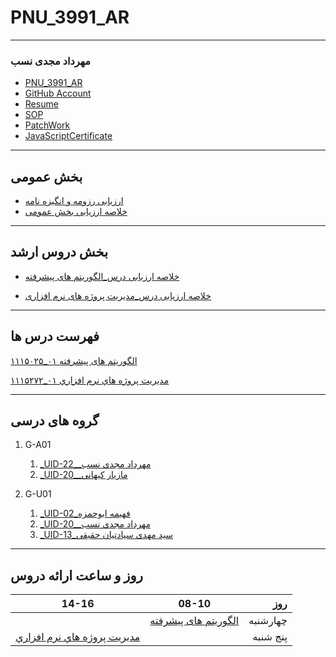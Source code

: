 # PNU_3991_AR
--------------
### مهرداد مجدی نسب
- [PNU_3991_AR](https://github.com/MehrdadMajdinasab/PNU_3991_AR)
- [GitHub Account](https://github.com/mehrdadmajdinasab)
- [Resume](https://mehrdadmajdinasab.github.io)
- [SOP](https://mehrdadmajdinasab.github.io/SOP)
- [PatchWork](https://github.com/MehrdadMajdinasab/PNU_3991_AR/tree/main/SoftwareProjectManagement/PatchWork)
- [JavaScriptCertificate](https://github.com/MehrdadMajdinasab/PNU_3991_AR/tree/main/SoftwareProjectManagement/JS%20Certificate)
---
##  بخش عمومی
- [ارزیابی رزومه و انگیزه نامه](https://github.com/saharzeinivand/PNU_3991_AR/blob/main/_General/SZ_CV_CheckList_AR_3991.pdf)
- [خلاصه ارزیابی بخش عمومی](https://github.com/saharzeinivand/PNU_3991_AR/blob/main/_General/SZ_GeneralSection_CheckList_AR_3991.pdf)
---
##  بخش دروس ارشد
- [خلاصه ارزیابی درس_الگوریتم های پیشرفته](https://github.com/MehrdadMajdinasab/PNU_3991_AR/blob/main/Advanced%20Algorithms/MM_AdvancedAlgorithms_CheckList_AR_3991.pdf)

- [خلاصه ارزیابی درس_مدیریت پروژه های نرم افزاری](https://github.com/MehrdadMajdinasab/PNU_3991_AR/blob/main/SoftwareProjectManagement/MM_SoftwareProjectManagement_CheckList_AR_3991.pdf)
---
## فهرست درس ها
[۱۱۱۵۰۲۵_۰۱     الگوریتم های پیشرفته](https://github.com/MehrdadMajdinasab/PNU_3991_AR/tree/main/Advanced%20Algorithms)

[۱۱۱۵۲۷۲_۰۱      مديريت پروژه هاي نرم افزاري](https://github.com/MehrdadMajdinasab/PNU_3991_AR/tree/main/SoftwareProjectManagement)

---

## گروه های درسی
1. G-A01 
     1. [_UID-22__مهرداد مجدی نسب](https://github.com/AliRazavi-edu/PNU_3991/tree/master/_MSc/SoftwareProjectManagement/1115272_01/20_%D9%85%D9%87%D8%B1%D8%AF%D8%A7%D8%AF%20%D9%85%D8%AC%D8%AF%D9%8A%20%D9%86%D8%B3%D8%A8)
     1. [_UID-20__مازیار کیهانی](https://github.com/AliRazavi-edu/PNU_3991/tree/master/_MSc/AdvancedAlgorithms/1115025_01/20_%D9%85%D8%A7%D8%B2%D9%8A%D8%A7%D8%B1%20%D9%83%D9%8A%D9%87%D8%A7%D9%86%D9%8A)
     
2. G-U01
     1. [_UID-02_فهيمه ابوحمزه](https://github.com/AliRazavi-edu/PNU_3991/tree/master/_MSc/SoftwareProjectManagement/1115272_01/02_%D9%81%D9%87%D9%8A%D9%85%D9%87%20%D8%A7%D8%A8%D9%88%D8%AD%D9%85%D8%B2%D9%87)  
     1. [_UID-20__مهرداد مجدی نسب](https://github.com/AliRazavi-edu/PNU_3991/tree/master/_MSc/SoftwareProjectManagement/1115272_01/20_%D9%85%D9%87%D8%B1%D8%AF%D8%A7%D8%AF%20%D9%85%D8%AC%D8%AF%D9%8A%20%D9%86%D8%B3%D8%A8)    
     1. [_UID-13_سید مهدی سیادتیان حقیقی](https://github.com/AliRazavi-edu/PNU_3991/tree/master/_MSc/SoftwareProjectManagement/1115272_01/13_%D8%B3%D9%8A%D8%AF%D9%85%D9%87%D8%AF%D9%8A%20%D8%B3%D9%8A%D8%A7%D8%AF%D8%AA%D9%8A%D8%A7%D9%86%20%D8%AD%D9%82%D9%8A%D9%82%D9%8A)
---
## روز و ساعت ارائه دروس

|     14-16     | 08-10          |  روز    |
| ------------- |:-------------:|--------:|
|               | [الگوریتم های پیشرفته](https://github.com/MehrdadMajdinasab/PNU_3991_AR/tree/main/Advanced%20Algorithms)|چهارشنبه |
|[ مديريت پروژه هاي نرم افزاري](https://github.com/MehrdadMajdinasab/PNU_3991_AR/tree/main/SoftwareProjectManagement)      | |پنج شنبه |
